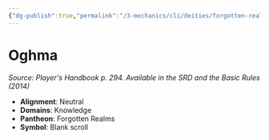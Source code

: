 ```yaml
---
{"dg-publish":true,"permalink":"/3-mechanics/cli/deities/forgotten-realms-oghma/","tags":["ttrpg-cli/compendium/src/5e/phb","ttrpg-cli/deity/forgotten-realms","ttrpg-cli/domain/knowledge"],"noteIcon":""}
---
```


# Oghma
*Source: Player's Handbook p. 294. Available in the <span title='Systems Reference Document (5.1)'>SRD</span> and the Basic Rules (2014)* 

- **Alignment**: Neutral
- **Domains**: Knowledge
- **Pantheon**: Forgotten Realms
- **Symbol**: Blank scroll